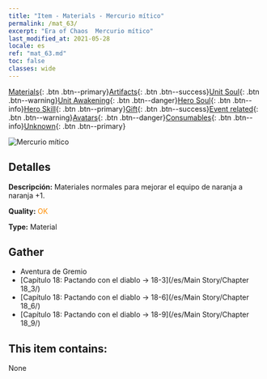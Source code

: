 ```yaml
---
title: "Item - Materials - Mercurio mítico"
permalink: /mat_63/
excerpt: "Era of Chaos  Mercurio mítico"
last_modified_at: 2021-05-28
locale: es
ref: "mat_63.md"
toc: false
classes: wide
---
```

 [Materials](/ItemsES/){: .btn .btn--primary}[Artifacts](/ItemsES/Artifacts/){: .btn .btn--success}[Unit Soul](/ItemsES/UnitSoul/){: .btn .btn--warning}[Unit Awakening](/ItemsES/UnitAwakening/){: .btn .btn--danger}[Hero Soul](/ItemsES/HeroSoul/){: .btn .btn--info}[Hero Skill](/ItemsES/HeroSkill/){: .btn .btn--primary}[Gift](/ItemsES/Gift/){: .btn .btn--success}[Event related](/ItemsES/Events/){: .btn .btn--warning}[Avatars](/ItemsES/Avatars/){: .btn .btn--danger}[Consumables](/ItemsES/Consumables/){: .btn .btn--info}[Unknown](/ItemsES/Unknown/){: .btn .btn--primary}

 ![Mercurio mítico](/images/t/i_cailiao_shuiyin3.png)

## Detalles
 **Descripción:** Materiales normales para mejorar el equipo de naranja a naranja +1.

 **Quality:** <span style="color: #FF8C00">OK</span>

 **Type:** Material

## Gather

*    Aventura de Gremio 
*    [Capítulo 18: Pactando con el diablo -> 18-3](/es/Main Story/Chapter 18_3/) 
*    [Capítulo 18: Pactando con el diablo -> 18-6](/es/Main Story/Chapter 18_6/) 
*    [Capítulo 18: Pactando con el diablo -> 18-9](/es/Main Story/Chapter 18_9/) 

## This item contains:

  None

